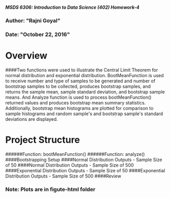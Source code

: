 ##### MSDS 6306: Introduction to Data Science (402) Homework-4
### Author: "Rajni Goyal"
### Date: "October 22, 2016"

# Overview
####Two functions were used to illustrate the Central Limit Theorem for normal distribution and exponential distribution.
BootMeanFunction is used to receive number and type of samples to be generated and number of bootstrap samples to be collected, 
produces bootstrap samples, and returns the sample mean, sample standard deviation, and bootstrap sample means. 
And Analyze function is used to process bootMeanFunction() returned values and produces bootstrap mean summary statistics. 
Additionally, bootstrap mean histograms are plotted for comparison to sample histograms and random sample's and bootstrap sample's 
standard deviations are displayed.

# Project Structure

######Function: bootMeanFunction()
######Function: analyze()
####Bootstrapping Setup
####Normal Distribution Outputs - Sample Size of 50
####Normal Distribution Outputs - Sample Size of 500
####Exponential Distribution Outputs - Sample Size of 50
####Exponential Distribution Outputs - Sample Size of 500
####Review

### Note: Plots are in figute-html folder

